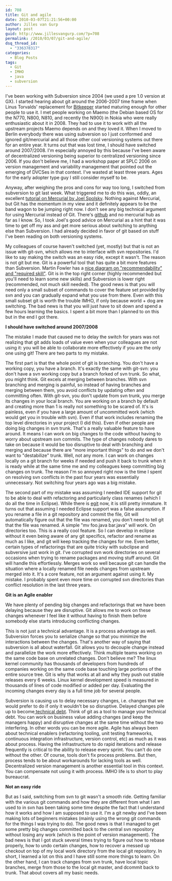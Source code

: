 ```yaml
---
id: 708
title: Git and agile
date: 2010-03-07T21:21:56+00:00
author: Jilles van Gurp
layout: post
guid: http://www.jillesvangurp.com/?p=708
permalink: /2010/03/07/git-and-agile/
dsq_thread_id:
  - "336378317"
categories:
  - Blog Posts
tags:
  - Git
  - IMHO
  - java
  - subversion
---
```

I've been working with Subversion since 2004 (we used a pre 1.0 version at GX). I started hearing about git around the 2006-2007 time frame when Linus Torvalds' replacement for [Bitkeeper](http://en.wikipedia.org/wiki/BitKeeper) started maturing enough for other people to use it. I met people working on Maemo (the Debian based OS for the N770, N800, N810, and recently the N900) in Nokia who were really enthusiastic about it in 2008. They had to use it to work with all the upstream projects Maemo depends on and they loved it. When I moved to Berlin everybody there was using subversion so I just conformed and ignored git/mercurial and all those other cool versioning systems out there for an entire year. It turns out that was lost time, I should have switched around 2007/2008. I'm especially annoyed by this because I've been aware of decentralized versioning being superior to centralized versioning since 2006. If you don't believe me, I had a workshop paper at SPLC 2006 on version management and variability management that pointed out the emerging of DVCSes in that context. I've wasted at least three years. Ages for the early adopter type guy I still consider myself to be.

Anyway, after weighing the pros and cons for way too long, I switched from subversion to git last week. What triggered me to do this was, oddly, an excellent [tutorial on Mercurial by Joel Spolsky](http://hginit.com/00.html). Nothing against Mercurial, but Git has the momentum in my view and it definitely appears to be the band wagon to be jumping right now. I don't see any big technical argument for using Mercurial instead of Git. There's [github](http://github.com/) and no mercurial hub as far as I know. So, I took Joel's good advice on Mercurial as a hint that it was time to get off my ass and get more serious about switching to anything else than Subversion. I had already decided in favor of git based on stuff I've been reading on both versioning systems.

My colleagues of course haven't switched (yet, mostly) but that is not an issue with git-svn, which allows me to interface with svn repositories. I'd like to say making the switch was an easy ride, except it wasn't. The reason is not git but me.  Git is a powerful tool that has quite a bit more features than Subversion. Martin Fowler has a [nice diagram on "recommendability" and "required skill"](http://martinfowler.com/bliki/VersionControlTools.html). Git is in the top right corner (highly recommended but you'll need to learn some new skills) and Subversion is lower right (recommended, not much skill needed). The good news is that you will need only a small subset of commands to cover the feature set provided by svn and you can gradually expand what you use from there. Even with this small subset git is worth the trouble IMHO, if only because world + dog are switching. The bad news is that you will just have to sit down and spend a few hours learning the basics. I spent a bit more than I planned to on this but in the end I got there.

**I should have switched around 2007/2008**

The mistake I made that caused me to delay the switch for years was not realizing that git adds loads of value even when your colleagues are not using it: you will be able to collaborate more effectively if you are the only one using git! There are two parts to my mistake. 

The first part is that the whole point of git is branching. You don't have a working copy, you have a branch. It's exactly the same with git-svn: you don't have a svn working copy but a branch forked of svn trunk. So what, you might think. Git excels at merging between branches. With svn branching and merging is painful, so instead of having branches and merging between them, you avoid conflicts by updating often and committing often. With git-svn, you don't update from svn trunk, you merge its changes in your local branch. You are working on a branch by default and creating more than 1 is really not something to be scared of. It's is painless, even if you have a large amount of uncommitted work (which would get you in trouble with svn). Even if that work includes renaming the top level directories in your project (I did this). Even if other people are doing big changes in svn trunk.  That's a really valuable feature to have around. It means I can work on big changes to the code without having to worry about upstream svn commits. The type of changes nobody dares to take on because it would be too disruptive to deal with branching and merging and because there are "more important things" to do and we don't want to "destabilize" trunk. Well, not any more. I can work on changes locally on a git branch for weeks if needed and push it back to trunk when it is ready while at the same time me and my colleagues keep committing big changes on trunk. The reason I'm so annoyed right now is the time I spent on resolving svn conflicts in the past four years was essentially unnecessary. Not switching four years ago was a big mistake.

The second part of my mistake was assuming I needed IDE support for git to be able to deal with refactoring and particularly class renames (which I do all the time in Eclipse). While there is [egit](http://www.eclipse.org/egit/) now, it is still pretty immature. It turns out that assuming I needed Eclipse support was a false assumption. If you rename a file in a git repository and commit the file, Git will automatically figure out that the file was renamed, you don't need to tell git that the file was renamed. A simple "mv foo.java bar.java" will work. On directories too. This is a really cool feature. So I can develop in eclipse without it even being aware of any git specifics, refactor and rename as much as I like, and git will keep tracking the changes for me. Even better, certain types of refactorings that are quite tricky with subclipse and subversive just work in git. I've corrupted svn work directories on several occasions when trying to rename packages and moving stuff around. Git will handle this effortlessly. Merges work so well because git can handle the situation where a locally renamed file needs changes from upstream merged into it. It's a core feature, not an argument against using it. My mistake. I probably spent even more time on corrupted svn directories than conflict resolution in the last three years.

**Git is an Agile enabler**

We have plenty of pending big changes and refactorings that we have been delaying because they are disruptive. Git allows me to work on these changes whenever I feel like it without having to finish them before somebody else starts introducing conflicting changes. 

This is not just a technical advantage. It is a process advantage as well. Subversion forces you to serialize change so that you minimize the interactions between the changes. That's another way of saying that subversion is all about waterfall. Git allows you to decouple change instead and parallelize the work more effectively. Think multiple teams working on the same code base on unrelated changes. Don't believe me? The linux kernel community has thousands of developers from hundreds of companies working on the same code base touching large portions of the entire source tree.  Git is why that works at all and why they push out stable releases every 6 weeks. Linux kernel development speed is measured in thousands of lines of code modified or added per day. Evaluating the incoming changes every day is a full time job for several people.

Subversion is causing us to delay necessary changes, i.e. changes that we would prefer to do if only it wouldn't be so disruptive. Delayed changes pile up to become[ technical debt](http://martinfowler.com/bliki/TechnicalDebt.html). Think of git as a tool to manage your technical debt. You can work on business value adding changes (and keep the managers happy) and disruptive changes at the same time without the two interfering. In other words you can be more agile. Agile has always been about technical enablers (refactoring tooling, unit testing frameworks, continuous integration infrastructure, version control, etc) as much as it was about process. Having the infrastructure to do rapid iterations and release frequently is critical to the ability to release every sprint. You can't do one without the other. Of course, tools don't fix process problems. But then, process tends to be about workarounds for lacking tools as well. Decentralized version management is another essential tool in this context. You can compensate not using it with process. IMHO life is to short to play bureaucrat.

**Not an easy ride**

But as I said, switching from svn to git wasn't a smooth ride. Getting familiar with the various git commands and how they are different from what I am used to in svn has been taking some time despite the fact that I understand how it works and how I am supposed to use it. I'm a git newby and I've been making lots of beginners mistakes (mainly using the wrong git commands for the things I was trying to do). The good news is that I managed to get some pretty big changes committed back to the central svn repository without losing any work (which is the point of version management). The bad news is that I got stuck several times trying to figure out how to rebase properly, how to undo certain changes, how to recover a messed up checkout on top of my local work directory from the local git repository. In short, I learned a lot on this and I have still some more things to learn. On the other hand, I can track changes from svn trunk, have local topic branches, merge from those to the local git master, and dcommit back to trunk. That about covers all my basic needs.